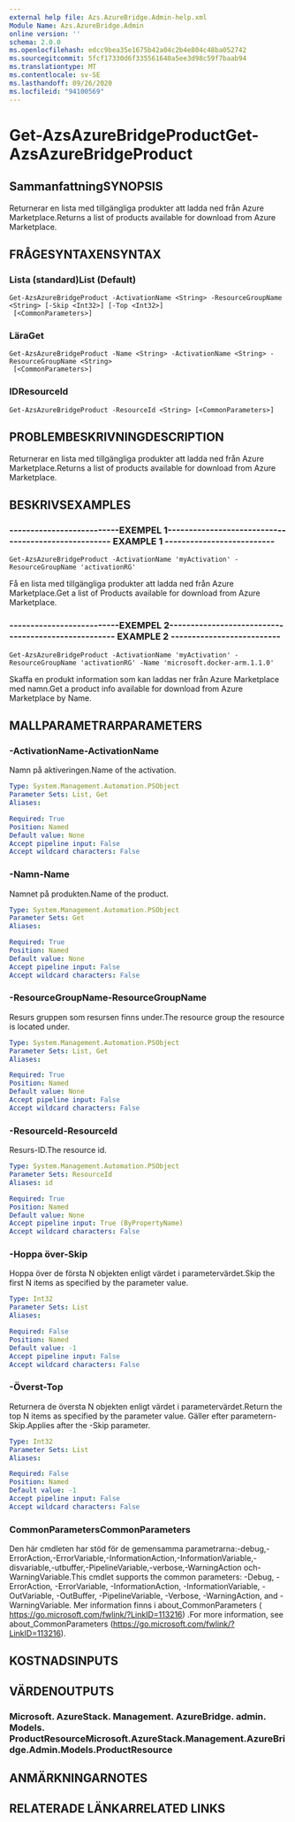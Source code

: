 ```yaml
---
external help file: Azs.AzureBridge.Admin-help.xml
Module Name: Azs.AzureBridge.Admin
online version: ''
schema: 2.0.0
ms.openlocfilehash: edcc9bea35e1675b42a04c2b4e804c48ba052742
ms.sourcegitcommit: 5fcf17330d6f335561640a5ee3d98c59f7baab94
ms.translationtype: MT
ms.contentlocale: sv-SE
ms.lasthandoff: 09/26/2020
ms.locfileid: "94100569"
---
```

# <span data-ttu-id="66c03-101">Get-AzsAzureBridgeProduct</span><span class="sxs-lookup"><span data-stu-id="66c03-101">Get-AzsAzureBridgeProduct</span></span>

## <span data-ttu-id="66c03-102">Sammanfattning</span><span class="sxs-lookup"><span data-stu-id="66c03-102">SYNOPSIS</span></span>
<span data-ttu-id="66c03-103">Returnerar en lista med tillgängliga produkter att ladda ned från Azure Marketplace.</span><span class="sxs-lookup"><span data-stu-id="66c03-103">Returns a list of products available for download from Azure Marketplace.</span></span>

## <span data-ttu-id="66c03-104">FRÅGESYNTAXEN</span><span class="sxs-lookup"><span data-stu-id="66c03-104">SYNTAX</span></span>

### <span data-ttu-id="66c03-105">Lista (standard)</span><span class="sxs-lookup"><span data-stu-id="66c03-105">List (Default)</span></span>
```
Get-AzsAzureBridgeProduct -ActivationName <String> -ResourceGroupName <String> [-Skip <Int32>] [-Top <Int32>]
 [<CommonParameters>]
```

### <span data-ttu-id="66c03-106">Lära</span><span class="sxs-lookup"><span data-stu-id="66c03-106">Get</span></span>
```
Get-AzsAzureBridgeProduct -Name <String> -ActivationName <String> -ResourceGroupName <String>
 [<CommonParameters>]
```

### <span data-ttu-id="66c03-107">ID</span><span class="sxs-lookup"><span data-stu-id="66c03-107">ResourceId</span></span>
```
Get-AzsAzureBridgeProduct -ResourceId <String> [<CommonParameters>]
```

## <span data-ttu-id="66c03-108">PROBLEMBESKRIVNING</span><span class="sxs-lookup"><span data-stu-id="66c03-108">DESCRIPTION</span></span>
<span data-ttu-id="66c03-109">Returnerar en lista med tillgängliga produkter att ladda ned från Azure Marketplace.</span><span class="sxs-lookup"><span data-stu-id="66c03-109">Returns a list of products available for download from Azure Marketplace.</span></span>

## <span data-ttu-id="66c03-110">BESKRIVS</span><span class="sxs-lookup"><span data-stu-id="66c03-110">EXAMPLES</span></span>

### <span data-ttu-id="66c03-111">--------------------------EXEMPEL 1--------------------------</span><span class="sxs-lookup"><span data-stu-id="66c03-111">-------------------------- EXAMPLE 1 --------------------------</span></span>
```
Get-AzsAzureBridgeProduct -ActivationName 'myActivation' -ResourceGroupName 'activationRG'
```

<span data-ttu-id="66c03-112">Få en lista med tillgängliga produkter att ladda ned från Azure Marketplace.</span><span class="sxs-lookup"><span data-stu-id="66c03-112">Get a list of Products available for download from Azure Marketplace.</span></span>

### <span data-ttu-id="66c03-113">--------------------------EXEMPEL 2--------------------------</span><span class="sxs-lookup"><span data-stu-id="66c03-113">-------------------------- EXAMPLE 2 --------------------------</span></span>
```
Get-AzsAzureBridgeProduct -ActivationName 'myActivation' -ResourceGroupName 'activationRG' -Name 'microsoft.docker-arm.1.1.0'
```

<span data-ttu-id="66c03-114">Skaffa en produkt information som kan laddas ner från Azure Marketplace med namn.</span><span class="sxs-lookup"><span data-stu-id="66c03-114">Get a product info available for download from Azure Marketplace by Name.</span></span>

## <span data-ttu-id="66c03-115">MALLPARAMETRAR</span><span class="sxs-lookup"><span data-stu-id="66c03-115">PARAMETERS</span></span>

### <span data-ttu-id="66c03-116">-ActivationName</span><span class="sxs-lookup"><span data-stu-id="66c03-116">-ActivationName</span></span>
<span data-ttu-id="66c03-117">Namn på aktiveringen.</span><span class="sxs-lookup"><span data-stu-id="66c03-117">Name of the activation.</span></span>

```yaml
Type: System.Management.Automation.PSObject
Parameter Sets: List, Get
Aliases: 

Required: True
Position: Named
Default value: None
Accept pipeline input: False
Accept wildcard characters: False
```

### <span data-ttu-id="66c03-118">-Namn</span><span class="sxs-lookup"><span data-stu-id="66c03-118">-Name</span></span>
<span data-ttu-id="66c03-119">Namnet på produkten.</span><span class="sxs-lookup"><span data-stu-id="66c03-119">Name of the product.</span></span>

```yaml
Type: System.Management.Automation.PSObject
Parameter Sets: Get
Aliases: 

Required: True
Position: Named
Default value: None
Accept pipeline input: False
Accept wildcard characters: False
```

### <span data-ttu-id="66c03-120">-ResourceGroupName</span><span class="sxs-lookup"><span data-stu-id="66c03-120">-ResourceGroupName</span></span>
<span data-ttu-id="66c03-121">Resurs gruppen som resursen finns under.</span><span class="sxs-lookup"><span data-stu-id="66c03-121">The resource group the resource is located under.</span></span>

```yaml
Type: System.Management.Automation.PSObject
Parameter Sets: List, Get
Aliases: 

Required: True
Position: Named
Default value: None
Accept pipeline input: False
Accept wildcard characters: False
```

### <span data-ttu-id="66c03-122">-ResourceId</span><span class="sxs-lookup"><span data-stu-id="66c03-122">-ResourceId</span></span>
<span data-ttu-id="66c03-123">Resurs-ID.</span><span class="sxs-lookup"><span data-stu-id="66c03-123">The resource id.</span></span>

```yaml
Type: System.Management.Automation.PSObject
Parameter Sets: ResourceId
Aliases: id

Required: True
Position: Named
Default value: None
Accept pipeline input: True (ByPropertyName)
Accept wildcard characters: False
```

### <span data-ttu-id="66c03-124">-Hoppa över</span><span class="sxs-lookup"><span data-stu-id="66c03-124">-Skip</span></span>
<span data-ttu-id="66c03-125">Hoppa över de första N objekten enligt värdet i parametervärdet.</span><span class="sxs-lookup"><span data-stu-id="66c03-125">Skip the first N items as specified by the parameter value.</span></span>

```yaml
Type: Int32
Parameter Sets: List
Aliases: 

Required: False
Position: Named
Default value: -1
Accept pipeline input: False
Accept wildcard characters: False
```

### <span data-ttu-id="66c03-126">-Överst</span><span class="sxs-lookup"><span data-stu-id="66c03-126">-Top</span></span>
<span data-ttu-id="66c03-127">Returnera de översta N objekten enligt värdet i parametervärdet.</span><span class="sxs-lookup"><span data-stu-id="66c03-127">Return the top N items as specified by the parameter value.</span></span>
<span data-ttu-id="66c03-128">Gäller efter parametern-Skip.</span><span class="sxs-lookup"><span data-stu-id="66c03-128">Applies after the -Skip parameter.</span></span>

```yaml
Type: Int32
Parameter Sets: List
Aliases: 

Required: False
Position: Named
Default value: -1
Accept pipeline input: False
Accept wildcard characters: False
```

### <span data-ttu-id="66c03-129">CommonParameters</span><span class="sxs-lookup"><span data-stu-id="66c03-129">CommonParameters</span></span>
<span data-ttu-id="66c03-130">Den här cmdleten har stöd för de gemensamma parametrarna:-debug,-ErrorAction,-ErrorVariable,-InformationAction,-InformationVariable,-disvariable,-utbuffer,-PipelineVariable,-verbose,-WarningAction och-WarningVariable.</span><span class="sxs-lookup"><span data-stu-id="66c03-130">This cmdlet supports the common parameters: -Debug, -ErrorAction, -ErrorVariable, -InformationAction, -InformationVariable, -OutVariable, -OutBuffer, -PipelineVariable, -Verbose, -WarningAction, and -WarningVariable.</span></span> <span data-ttu-id="66c03-131">Mer information finns i about_CommonParameters ( https://go.microsoft.com/fwlink/?LinkID=113216) .</span><span class="sxs-lookup"><span data-stu-id="66c03-131">For more information, see about_CommonParameters (https://go.microsoft.com/fwlink/?LinkID=113216).</span></span>

## <span data-ttu-id="66c03-132">KOSTNADS</span><span class="sxs-lookup"><span data-stu-id="66c03-132">INPUTS</span></span>

## <span data-ttu-id="66c03-133">VÄRDEN</span><span class="sxs-lookup"><span data-stu-id="66c03-133">OUTPUTS</span></span>

### <span data-ttu-id="66c03-134">Microsoft. AzureStack. Management. AzureBridge. admin. Models. ProductResource</span><span class="sxs-lookup"><span data-stu-id="66c03-134">Microsoft.AzureStack.Management.AzureBridge.Admin.Models.ProductResource</span></span>

## <span data-ttu-id="66c03-135">ANMÄRKNINGAR</span><span class="sxs-lookup"><span data-stu-id="66c03-135">NOTES</span></span>

## <span data-ttu-id="66c03-136">RELATERADE LÄNKAR</span><span class="sxs-lookup"><span data-stu-id="66c03-136">RELATED LINKS</span></span>


